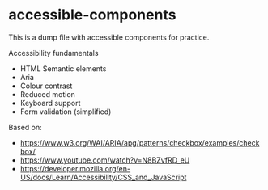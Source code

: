 # accessible-components

This is a dump file with accessible components for practice.

Accessibility fundamentals

- HTML Semantic elements
- Aria
- Colour contrast
- Reduced motion
- Keyboard support
- Form validation (simplified)

Based on:

- https://www.w3.org/WAI/ARIA/apg/patterns/checkbox/examples/checkbox/
- https://www.youtube.com/watch?v=N8BZvfRD_eU
- https://developer.mozilla.org/en-US/docs/Learn/Accessibility/CSS_and_JavaScript
